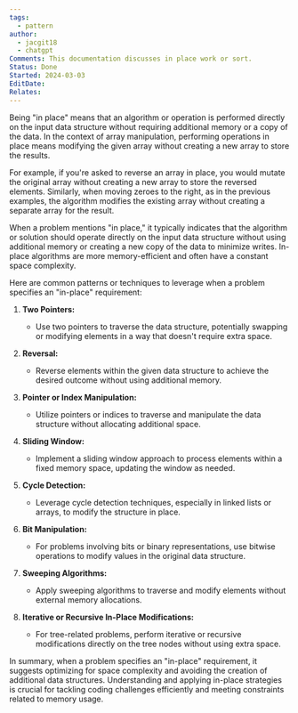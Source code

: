 ```yaml
---
tags:
  - pattern
author:
  - jacgit18
  - chatgpt
Comments: This documentation discusses in place work or sort.
Status: Done
Started: 2024-03-03
EditDate: 
Relates:
---
```

Being "in place" means that an algorithm or operation is performed directly on the input data structure without requiring additional memory or a copy of the data. In the context of array manipulation, performing operations in place means modifying the given array without creating a new array to store the results.  
  
For example, if you're asked to reverse an array in place, you would mutate the original array without creating a new array to store the reversed elements. Similarly, when moving zeroes to the right, as in the previous examples, the algorithm modifies the existing array without creating a separate array for the result. 

When a problem mentions "in place," it typically indicates that the algorithm or solution should operate directly on the input data structure without using additional memory or creating a new copy of the data to minimize writes. In-place algorithms are more memory-efficient and often have a constant space complexity.  
  
Here are common patterns or techniques to leverage when a problem specifies an "in-place" requirement:  
  
1. **Two Pointers:**  
	- Use two pointers to traverse the data structure, potentially swapping or modifying elements in a way that doesn't require extra space.  
  
2. **Reversal:**  
	- Reverse elements within the given data structure to achieve the desired outcome without using additional memory.  
  
3. **Pointer or Index Manipulation:**  
	- Utilize pointers or indices to traverse and manipulate the data structure without allocating additional space.  
  
4. **Sliding Window:**  
	- Implement a sliding window approach to process elements within a fixed memory space, updating the window as needed.  
  
5. **Cycle Detection:**  
	- Leverage cycle detection techniques, especially in linked lists or arrays, to modify the structure in place.  
  
6. **Bit Manipulation:**  
	- For problems involving bits or binary representations, use bitwise operations to modify values in the original data structure.  
  
7. **Sweeping Algorithms:**  
	- Apply sweeping algorithms to traverse and modify elements without external memory allocations.  
  
8. **Iterative or Recursive In-Place Modifications:**
	- For tree-related problems, perform iterative or recursive modifications directly on the tree nodes without using extra space.  
  
In summary, when a problem specifies an "in-place" requirement, it suggests optimizing for space complexity and avoiding the creation of additional data structures. Understanding and applying in-place strategies is crucial for tackling coding challenges efficiently and meeting constraints related to memory usage.